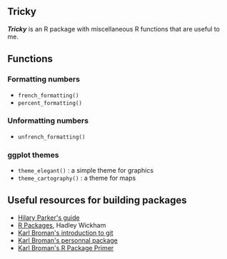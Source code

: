 
## Tricky

***Tricky*** is an R package with miscellaneous R functions that are useful to me.

## Functions

### Formatting numbers

* `french_formatting()`
* `percent_formatting()`

### Unformatting numbers

* `unfrench_formatting()`

### ggplot themes

* `theme_elegant()` : a simple theme for graphics
* `theme_cartography()` : a theme for maps

## Useful resources for building packages

* [Hilary Parker's guide](http://hilaryparker.com/2014/04/29/writing-an-r-package-from-scratch/)
* [R Packages](http://r-pkgs.had.co.nz/), Hadley Wickham
* [Karl Broman's introduction to git](http://kbroman.org/github_tutorial/)
* [Karl Broman's personnal package](https://github.com/kbroman/broman)
* [Karl Broman's R Package Primer](http://kbroman.org/pkg_primer/)


